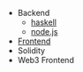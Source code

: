 + Backend
  * [haskell](https://github.com/fullstack-development/haskell-internship?tab=readme-ov-file)
  * [node.js](backend/node.js/README.md)
+ [Frontend](./frontend.md)
+ Solidity
+ Web3 Frontend

